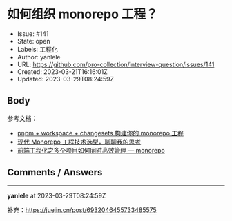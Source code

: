 # 如何组织 monorepo 工程？

- Issue: #141
- State: open
- Labels: 工程化
- Author: yanlele
- URL: https://github.com/pro-collection/interview-question/issues/141
- Created: 2023-03-21T16:16:01Z
- Updated: 2023-03-29T08:24:59Z

## Body

参考文档： 
- [pnpm + workspace + changesets 构建你的 monorepo 工程](https://juejin.cn/post/7098609682519949325)
- [现代 Monorepo 工程技术选型，聊聊我的思考](https://juejin.cn/post/7102452341210611720)
- [前端工程化之多个项目如何同时高效管理 — monorepo](https://juejin.cn/post/6985336835459252260)


## Comments / Answers

---

**yanlele** at 2023-03-29T08:24:59Z

补充：https://juejin.cn/post/6932046455733485575
